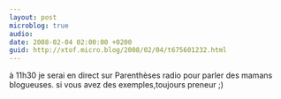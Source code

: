 ```yaml
---
layout: post
microblog: true
audio: 
date: 2008-02-04 02:00:00 +0200
guid: http://xtof.micro.blog/2008/02/04/t675601232.html
---
```

à 11h30 je serai en direct sur Parenthèses radio pour parler des mamans blogueuses. si vous avez des exemples,toujours preneur  ;)
